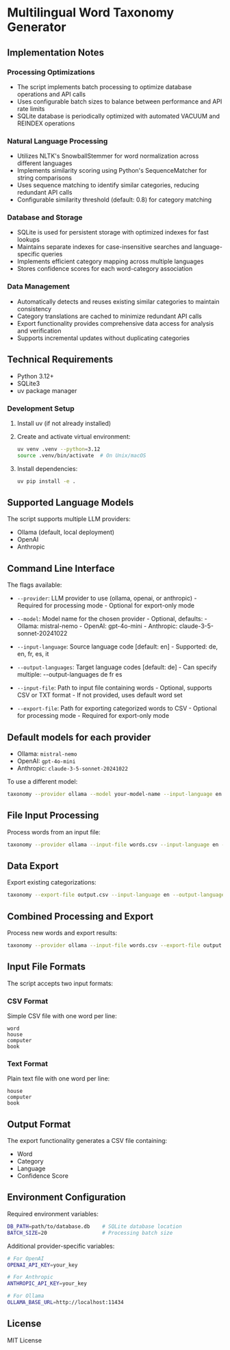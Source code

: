# Multilingual Word Taxonomy Generator

## Implementation Notes

### Processing Optimizations

- The script implements batch processing to optimize database operations and API calls
- Uses configurable batch sizes to balance between performance and API rate limits
- SQLite database is periodically optimized with automated VACUUM and REINDEX operations

### Natural Language Processing

- Utilizes NLTK's SnowballStemmer for word normalization across different languages
- Implements similarity scoring using Python's SequenceMatcher for string comparisons
- Uses sequence matching to identify similar categories, reducing redundant API calls
- Configurable similarity threshold (default: 0.8) for category matching

### Database and Storage

- SQLite is used for persistent storage with optimized indexes for fast lookups
- Maintains separate indexes for case-insensitive searches and language-specific queries
- Implements efficient category mapping across multiple languages
- Stores confidence scores for each word-category association

### Data Management

- Automatically detects and reuses existing similar categories to maintain consistency
- Category translations are cached to minimize redundant API calls
- Export functionality provides comprehensive data access for analysis and verification
- Supports incremental updates without duplicating categories

## Technical Requirements

- Python 3.12+
- SQLite3
- uv package manager

### Development Setup

1. Install uv (if not already installed)

2. Create and activate virtual environment:

    ```bash
    uv venv .venv --python=3.12
    source .venv/bin/activate  # On Unix/macOS
    ```

3. Install dependencies:

    ```bash
    uv pip install -e .
    ```

## Supported Language Models

The script supports multiple LLM providers:

- Ollama (default, local deployment)
- OpenAI
- Anthropic

## Command Line Interface

The flags available:

- `--provider`: LLM provider to use (ollama, openai, or anthropic)
        - Required for processing mode
        - Optional for export-only mode

- `--model`: Model name for the chosen provider
        - Optional, defaults:
          - Ollama: mistral-nemo
          - OpenAI: gpt-4o-mini
          - Anthropic: claude-3-5-sonnet-20241022

- `--input-language`: Source language code [default: en]
        - Supported: de, en, fr, es, it
- `--output-languages`: Target language codes [default: de]
        - Can specify multiple: --output-languages de fr es
- `--input-file`: Path to input file containing words
        - Optional, supports CSV or TXT format
        - If not provided, uses default word set
- `--export-file`: Path for exporting categorized words to CSV
        - Optional for processing mode
        - Required for export-only mode

## Default models for each provider

- Ollama: `mistral-nemo`
- OpenAI: `gpt-4o-mini`
- Anthropic: `claude-3-5-sonnet-20241022`

To use a different model:

```bash
taxonomy --provider ollama --model your-model-name --input-language en --output-languages de fr
```

## File Input Processing

Process words from an input file:

```bash
taxonomy --provider ollama --input-file words.csv --input-language en --output-languages de fr
```

## Data Export

Export existing categorizations:

```bash
taxonomy --export-file output.csv --input-language en --output-languages de fr
```

## Combined Processing and Export

Process new words and export results:

```bash
taxonomy --provider ollama --input-file words.csv --export-file output.csv --input-language en --output-languages de fr
```

## Input File Formats

The script accepts two input formats:

### CSV Format

Simple CSV file with one word per line:

```csv
word
house
computer
book
```

### Text Format

Plain text file with one word per line:

```text
house
computer
book
```

## Output Format

The export functionality generates a CSV file containing:

- Word
- Category
- Language
- Confidence Score

## Environment Configuration

Required environment variables:

```bash
DB_PATH=path/to/database.db    # SQLite database location
BATCH_SIZE=20                  # Processing batch size
```

Additional provider-specific variables:

```bash
# For OpenAI
OPENAI_API_KEY=your_key

# For Anthropic
ANTHROPIC_API_KEY=your_key

# For Ollama
OLLAMA_BASE_URL=http://localhost:11434
```

## License

MIT License
